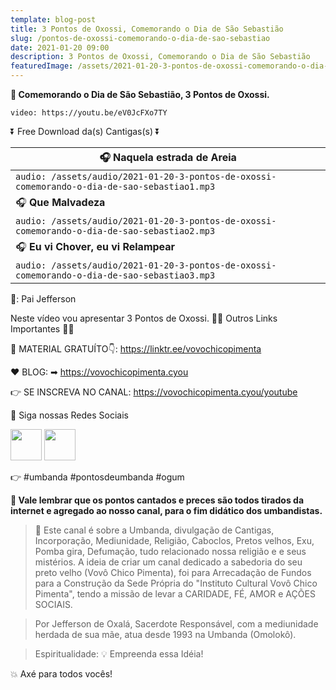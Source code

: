 ```yaml
---
template: blog-post
title: 3 Pontos de Oxossi, Comemorando o Dia de São Sebastião
slug: /pontos-de-oxossi-comemorando-o-dia-de-sao-sebastiao
date: 2021-01-20 09:00
description: 3 Pontos de Oxossi, Comemorando o Dia de São Sebastião
featuredImage: /assets/2021-01-20-3-pontos-de-oxossi-comemorando-o-dia-de-sao-sebastiao.jpg
---
```

**👊 Comemorando o Dia de São Sebastião, 3 Pontos de Oxossi.**

<!-- #1: Embed through web URL -->
`video: https://youtu.be/eV0JcFXo7TY`

⏬ Free Download da(s) Cantigas(s) ⏬

|🎧 __Naquela estrada de Areia__ |
|---|
|`audio: /assets/audio/2021-01-20-3-pontos-de-oxossi-comemorando-o-dia-de-sao-sebastiao1.mp3`|
|🎧 __Que Malvadeza__ |
|`audio: /assets/audio/2021-01-20-3-pontos-de-oxossi-comemorando-o-dia-de-sao-sebastiao2.mp3`|
|🎧 __Eu vi Chover, eu vi Relampear__ |
|`audio: /assets/audio/2021-01-20-3-pontos-de-oxossi-comemorando-o-dia-de-sao-sebastiao3.mp3`|
🎤: Pai Jefferson

Neste vídeo vou apresentar 3 Pontos de Oxossi.
🔽🔽 Outros Links Importantes 🔽🔽

🎁 MATERIAL GRATUÍTO👇:
https://linktr.ee/vovochicopimenta

❤ BLOG: ➡ https://vovochicopimenta.cyou

👉 SE INSCREVA NO CANAL: https://vovochicopimenta.cyou/youtube

🔴 Siga nossas Redes Sociais

[<img src="https://www.flaticon.com/svg/vstatic/svg/87/87390.svg?token=exp=1611084090~hmac=540d05434cd582367e8ea08a524e3214" target="_blank" rel="noopener noreferrer" width="50px">](https://vovochicopimenta.cyou/instagram)     [<img src="https://www.flaticon.com/svg/vstatic/svg/1051/1051309.svg?token=exp=1611084319~hmac=1a424ac0c264ef5d1f7b0f2e582cde54" target="_blank" rel="noopener noreferrer" width="50px">](https://vovochicopimenta.cyou/facebook)

👉 #umbanda #pontosdeumbanda #ogum

**🔴 Vale lembrar que os pontos cantados e preces são todos tirados da internet e agregado ao nosso canal, para o fim didático dos umbandistas.**

>🙏 Este canal é sobre a Umbanda, divulgação de Cantigas, Incorporação, Mediunidade, Religião, Caboclos, Pretos velhos, Exu, Pomba gira, Defumação, tudo relacionado nossa religião e  e seus mistérios.
A ideia de criar um canal dedicado a sabedoria do seu preto velho (Vovô Chico Pimenta), foi para Arrecadação de Fundos para a Construção da Sede Própria do "Instituto Cultural Vovô Chico Pimenta", tendo a missão de levar a CARIDADE, FÉ, AMOR e AÇÕES SOCIAIS.

>Por Jefferson de Oxalá, Sacerdote Responsável, com a mediunidade herdada de sua mãe, atua desde 1993 na Umbanda (Omolokô).

>Espiritualidade: 💡 Empreenda essa Idéia!

💥 Axé para todos vocês!